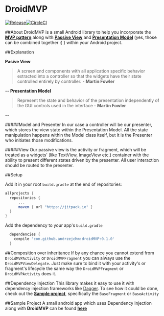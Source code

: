 # DroidMVP
[![Release](https://jitpack.io/v/andrzejchm/DroidMVP.svg)](https://jitpack.io/#andrzejchm/DroidMVP)[![CircleCI](https://circleci.com/gh/andrzejchm/DroidMVP/tree/develop.svg?style=svg)](https://circleci.com/gh/andrzejchm/DroidMVP/tree/develop)

##About
DroidMVP is a small Android library to help you incorporate the [**MVP pattern**](http://antonioleiva.com/mvp-android/) along with [**Passive View**](http://martinfowler.com/eaaDev/PassiveScreen.html) and [**Presentation Model**](http://martinfowler.com/eaaDev/PresentationModel.html) (yes, those can be combined together :) ) within your Android project.

##Explanation 

**Pasive View**

> A screen and components with all application specific behavior extracted into a controller so that the widgets have their state controlled entirely by controller. - **Martin Fowler** 

--
**Presentation Model**

> Represent the state and behavior of the presentation independently of the GUI controls used in the interface - **Martin Fowler**

--

#####Model and Presenter
In our case a controller will be our presenter, which stores the view state within the Presentation Model. All the state manipulation happens within the Model class itself, but it is the Presenter who initiates those modifications.

#####View
Our passive view is the activity or fragment, which will be treated as a widgets' (like TextView, ImageView etc.) container with the ability to present different states driven by the presenter. All user interaction should be routed to the presenter.

##Setup

Add it in your root `build.gradle` at the end of repositories:
  ```groovy  
  allprojects {
    repositories {
        ...
        maven { url "https://jitpack.io" }
    }
  }
  ```
  

Add the dependency to your app's `build.gradle`
```groovy  
  dependencies {
    compile 'com.github.andrzejchm:droidMVP:0.1.0'
  }
```

##Composition over inheritance
If by any chance you cannot extend from `DroidMVPActivity` or `DroidMVPFragment` you can always use the `DroidMVPViewDelegate`. Just make sure to bind it with your activity's or fragment's lifecycle the same way the `DroidMVPFragment` or `DroidMVPActivity` does it.

##Dependency Injection
This library makes it easy to use it with dependency injection frameworks like [Dagger](http://google.github.io/dagger/). To see how it could be done, check out the [**Sample project**](/sample), specifically the `BaseFragment` or `BaseActivity`

##Sample Project
A small android app which uses Dependency Injection along with **DroidMVP** can be found 
[**here**](/sample)

